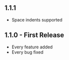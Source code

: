 ## 1.1.1
* Space indents supported

## 1.1.0 - First Release
* Every feature added
* Every bug fixed
